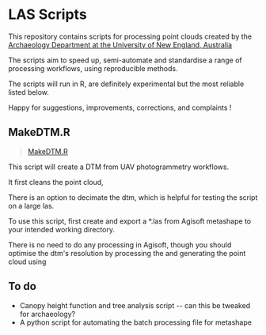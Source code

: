 # LAS Scripts

This repository contains scripts for processing point clouds created by the [Archaeology Department at the University of New England, Australia](https://www.une.edu.au/about-une/faculty-of-humanities-arts-social-sciences-and-education/hass/our-departments/department-of-archaeology-classics-and-history)

The scripts aim to speed up, semi-automate and standardise a range of processing workflows, using reproducible methods.

The scripts will run in R, are definitely experimental but the most reliable listed below.

Happy for suggestions, improvements, corrections, and complaints !

## MakeDTM.R

> [MakeDTM.R](https://github.com/mickmorrison/LASScripts/blob/main/MakeDEM.R)

This script will create a DTM from UAV photogrammetry workflows.

It first cleans the point cloud, 

There is an option to decimate the dtm, which is helpful for testing the script on a large las. 

To use this script, first create and export a *.las from Agisoft metashape to your intended working directory.

There is no need to do any processing in Agisoft, though you should optimise the dtm's resolution by processing the and generating the point cloud using 

## To do
* Canopy height function and tree analysis script -- can this be tweaked for archaeology?
* A python script for automating the batch processing file for metashape

